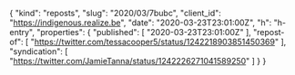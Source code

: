 {
  "kind": "reposts",
  "slug": "2020/03/7bubc",
  "client_id": "https://indigenous.realize.be",
  "date": "2020-03-23T23:01:00Z",
  "h": "h-entry",
  "properties": {
    "published": [
      "2020-03-23T23:01:00Z"
    ],
    "repost-of": [
      "https://twitter.com/tessacooper5/status/1242218903851450369"
    ],
    "syndication": [
      "https://twitter.com/JamieTanna/status/1242226271041589250"
    ]
  }
}
